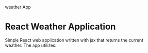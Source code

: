weather App
# React Weather Application 

Simple React web application written with jsx that returns the current weather. The app utilizes:
